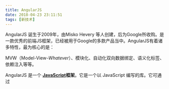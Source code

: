 ```yaml
---
title: AngularJS 
date: 2018-04-23 23:11:51
tags: [新技术]
---
```


AngularJS  诞生于2009年，由Misko Hevery 等人创建，后为Google所收购。是一款优秀的前端JS框架，已经被用于Google的多款产品当中。AngularJS有着诸多特性，最为核心的是：

MVW（Model-View-*Whatever*）、模块化、自动化双向数据绑定、语义化标签、依赖注入等等。

AngularJS 是一个 [**JavaScript**](https://baike.baidu.com/item/JavaScript)**框架**。它是一个以 JavaScript 编写的库。它可通过 <script> 标签添加到[HTML](https://baike.baidu.com/item/HTML) 页面。

AngularJS 通过 **指令** 扩展了 HTML，且通过 **表达式** 绑定数据到 HTML。

AngularJS 是以一个 JavaScript 文件形式发布的，可通过 script 标签添加到网页中。